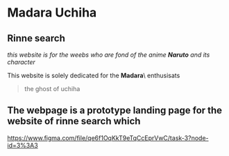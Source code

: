 # Madara Uchiha
## Rinne search 

*this website is for the weebs who are fond of the anime **Naruto** and its character*

This website is solely dedicated for the **Madara**\ 
enthusisats
> the ghost of uchiha


The webpage is a prototype landing page for the website  of rinne search which 
- 


https://www.figma.com/file/qe6f1OqKkT9eTqCcEprVwC/task-3?node-id=3%3A3

